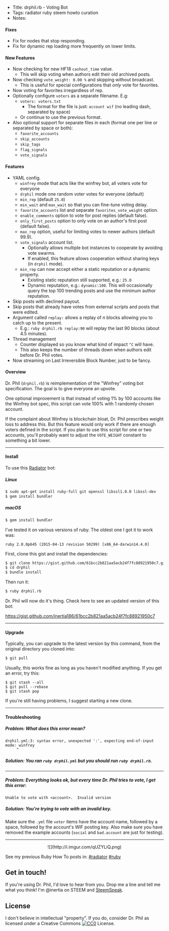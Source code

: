 * Title: drphil.rb - Voting Bot
* Tags: radiator ruby steem howto curation
* Notes: 

#### Fixes

* Fix for nodes that stop responding.
* Fix for dynamic rep loading more frequently on lower limits.

#### New Features

* Now checking for new HF18 `cashout_time` value.
  * This will skip voting when authors edit their old archived posts.
* Now checking `vote_weight: 0.00 %` and skipping without broadcast.
  * This is useful for special configurations that *only* vote for favorites.
* Now voting for favorites irregardless of rep.
* Optionally configure `voters` as a separate filename.  E.g:
  * `voters: voters.txt`
    * The format for the file is just: `account wif` (no leading dash, separated by space)
  * Or continue to use the previous format.
* Also optional support for separate files in each (format one per line or separated by space or both):
    * `favorite_accounts`
    * `skip_accounts`
    * `skip_tags`
    * `flag_signals`
    * `vote_signals`

#### Features

* YAML config.
  * `winfrey` mode that acts like the winfrey bot, all voters vote for everyone
  * `drphil` mode one random voter votes for everyone (default)
  * `min_rep` (default `25.0`)
  * `min_wait` and `max_wait` so that you can fine-tune voting delay.
  * `favorite_accounts` list and separate `favorites_vote_weight` option.
  * `enable_comments` option to vote for post replies (default false).
  * `only_first_posts` option to only vote on an author's first post (default false).
  * `max_rep` option, useful for limiting votes to newer authors (default 99.9).
  * `vote_signals` account list.
    * Optionally allows multiple bot instances to cooperate by avoiding vote swarms.
    * If enabled, this feature allows cooperation without sharing keys (in `drphil` mode).
  * `min_rep` can now accept either a static reputation or a dynamic property.
    * Existing static reputation still supported, e.g.: `25.0`
    * Dynamic reputation, e.g.: `dynamic:100`.  This will occasionally query the top 100 trending posts and use the minimum author reputation.
* Skip posts with declined payout.
* Skip posts that already have votes from external scripts and posts that were edited.
* Argument called `replay:` allows a replay of *n* blocks allowing you to catch up to the present.
  * E.g.: `ruby drphil.rb replay:90` will replay the last 90 blocks (about 4.5 minutes).
* Thread management
  * Counter displayed so you know what kind of impact `^C` will have.
  * This also keeps the number of threads down when authors edit before Dr. Phil votes.
* Now streaming on Last Irreversible Block Number, just to be fancy.

#### Overview

Dr. Phil (`drphil.rb`) is reimplementation of the "Winfrey" voting bot specification.  The goal is to give everyone an upvote.

One optional improvement is that instead of voting 1% by 100 accounts like the Winfrey bot spec, this script can vote 100% with 1 randomly chosen account.

If the complaint about Winfrey is blockchain bloat, Dr. Phil prescribes weight loss to address this. But this feature would only work if there are enough voters defined in the script.  If you plan to use this script for one or two accounts, you'll probably want to adjust the `VOTE_WEIGHT` constant to something a bit lower.

---

#### Install

To use this [Radiator](https://steemit.com/steem/@inertia/radiator-steem-ruby-api-client) bot:

##### Linux

```bash
$ sudo apt-get install ruby-full git openssl libssl1.0.0 libssl-dev
$ gem install bundler
```

##### macOS

```bash
$ gem install bundler
```

I've tested it on various versions of ruby.  The oldest one I got it to work was:

`ruby 2.0.0p645 (2015-04-13 revision 50299) [x86_64-darwin14.4.0]`

First, clone this gist and install the dependencies:

```bash
$ git clone https://gist.github.com/61bcc2b821aa5acb24f7fc88921950c7.git drphil
$ cd drphil
$ bundle install
```

Then run it:

```bash
$ ruby drphil.rb
```

Dr. Phil will now do it's thing.  Check here to see an updated version of this bot:

https://gist.github.com/inertia186/61bcc2b821aa5acb24f7fc88921950c7

---

#### Upgrade

Typically, you can upgrade to the latest version by this command, from the original directory you cloned into:

```bash
$ git pull
```

Usually, this works fine as long as you haven't modified anything.  If you get an error, try this:

```
$ git stash --all
$ git pull --rebase
$ git stash pop
```

If you're still having problems, I suggest starting a new clone.

---

#### Troubleshooting

##### Problem: What does this error mean?

```
drphil.yml:3: syntax error, unexpected ':', expecting end-of-input
mode: winfrey
     ^
```

##### Solution: You ran `ruby drphil.yml` but you should run `ruby drphil.rb`.

---

##### Problem: Everything looks ok, but every time Dr. Phil tries to vote, I get this error:

```
Unable to vote with <account>.  Invalid version
```

##### Solution: You're trying to vote with an invalid key.

Make sure the `.yml` file `voter` items have the account name, followed by a space, followed by the account's WIF posting key.  Also make sure you have removed the example accounts (`social` and `bad.account` are just for testing).

---

<center>
  ![](http://i.imgur.com/qUZYLiQ.png)
</center>

See my previous Ruby How To posts in: [#radiator](https://steemit.com/created/radiator) [#ruby](https://steemit.com/created/ruby)

## Get in touch!

If you're using Dr. Phil, I'd love to hear from you.  Drop me a line and tell me what you think!  I'm @inertia on STEEM and [SteemSpeak](http://discord.steemspeak.com).
  
## License

I don't believe in intellectual "property".  If you do, consider Dr. Phil as licensed under a Creative Commons [![CC0](http://i.creativecommons.org/p/zero/1.0/80x15.png)](http://creativecommons.org/publicdomain/zero/1.0/) License.
